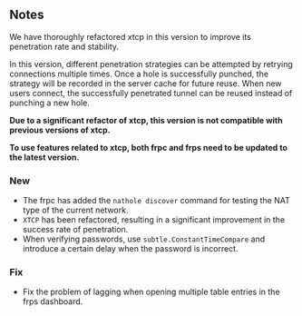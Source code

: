 ## Notes

We have thoroughly refactored xtcp in this version to improve its penetration rate and stability.

In this version, different penetration strategies can be attempted by retrying connections multiple times. Once a hole is successfully punched, the strategy will be recorded in the server cache for future reuse. When new users connect, the successfully penetrated tunnel can be reused instead of punching a new hole.

**Due to a significant refactor of xtcp, this version is not compatible with previous versions of xtcp.**

**To use features related to xtcp, both frpc and frps need to be updated to the latest version.**

### New

* The frpc has added the `nathole discover` command for testing the NAT type of the current network.
* `XTCP` has been refactored, resulting in a significant improvement in the success rate of penetration.
* When verifying passwords, use `subtle.ConstantTimeCompare` and introduce a certain delay when the password is incorrect.

### Fix

* Fix the problem of lagging when opening multiple table entries in the frps dashboard.
